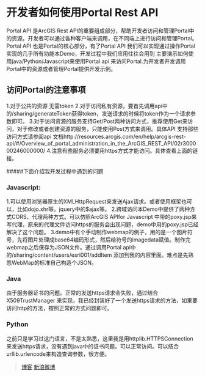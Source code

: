 ﻿
  
开发者如何使用Portal Rest API
===================================
Portal API 是ArcGIS Rest API的重要组成部分，帮助开发者访问和管理Portal中的资源。开发者可以通过各种客户端来调用，在不同端上进行访问和管理Portal。Portal API 也是Portal的核心部分，有了Portal API 我们可以实现通过操作Portal实现的几乎所有功能本Demo，开发过程中我们应用往往会用到 主要演示如何使用java/Python/Javascript来使用Portal api 来访问Portal.为开发者开发调用Portal中的资源或者管理Portal提供开发示例。
  
访问Portal的注意事项
-----------------------------------
1.对于公共的资源 无需token
2.对于访问私有资源，要首先调用api中的/sharing/generateToken获得token，发送请求的时候将token作为一个请求参数即可。
3.对于访问资源的服务支持Get/Post两种访问方式，推荐使用Get来访问，对于修改或者创建资源的服务，只能使用Post方式来调用。具体API 支持那些访问方式请参阅api 文档http://resources.arcgis.com/en/help/arcgis-rest-api/#/Overview_of_portal_administration_in_the_ArcGIS_REST_API/02r300000246000000/
4.注意有些服务必须要用https方式才能访问。具体查看上面的链接。
  
#####下面介绍我开发过程中遇到的问题
 

### Javascript:
1.可以使用浏览器原生的XMLHttpRequest来发送Ajax请求。或者使用框架也可以，比如dojo.xhr等。jquery中的$ajax等。
2.跨域访问本Demo中提供了两种方式CORS、代理两种方式。可以仿照ArcGIS APIfor Javascript 中带的poxy.jsp来写代理，原来的代理文件访问https的服务会出现问题，demo中用的poxy.jsp已经解决了这个问题。
3.demo中有个手动制作webmap的例子，用的是一个图片符号，先将图片处理成base64编码形式，然后给符号的imagedata赋值。制作完webmap之后保存为JSON文件。通过调用Portal api中的/sharing/content/users/esri001/addItem 添加到我的内容里面。难点是先熟悉WebMap的标准自己构造个JSON。

### Java
由于服务器证书的问题。正常的发送https请求会失败，通过结合 X509TrustManager 来实现，我已经封装好了一个发送https请求的方法，如果要访问http的方法，按照正常的方式问题即可。
        
### Python  
之前只是学习过这门语言，不是太熟悉，这里我是用httplib.HTTPSConnection 来发送https请求，没有遇到java中的证书问题。可以正常访问。可以结合 urllib.urlencode来构造查询参数，很方便。
>
>
>
>
>
>
>
>
>
>
>
>[博客](http://www.cnblogs.com/dubaokun/)
>[新浪微博](http://weibo.com/u/1821556025)


